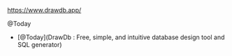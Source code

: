 
https://www.drawdb.app/

@Today

- [@Today](DrawDb : Free, simple, and intuitive database design tool and SQL generator)